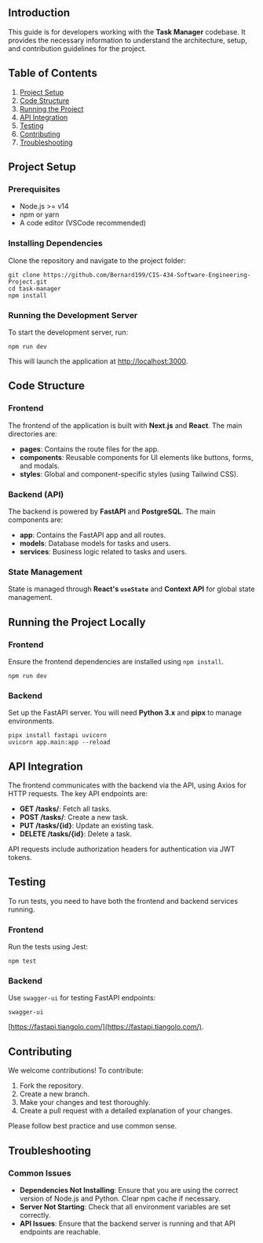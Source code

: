 Introduction
------------

This guide is for developers working with the **Task Manager** codebase. It provides the necessary information to understand the architecture, setup, and contribution guidelines for the project.

Table of Contents
-----------------

1.  [Project Setup](#project-setup)
2.  [Code Structure](#code-structure)
3.  [Running the Project](#running-the-project)
4.  [API Integration](#api-integration)
5.  [Testing](#testing)
6.  [Contributing](#contributing)
7.  [Troubleshooting](#troubleshooting)

Project Setup
-------------

### Prerequisites

*   Node.js >= v14
*   npm or yarn
*   A code editor (VSCode recommended)

### Installing Dependencies

Clone the repository and navigate to the project folder:

    git clone https://github.com/Bernard199/CIS-434-Software-Engineering-Project.git
    cd task-manager
    npm install

### Running the Development Server

To start the development server, run:

    npm run dev

This will launch the application at [http://localhost:3000](http://localhost:3000).

Code Structure
--------------

### Frontend

The frontend of the application is built with **Next.js** and **React**. The main directories are:

*   **pages**: Contains the route files for the app.
*   **components**: Reusable components for UI elements like buttons, forms, and modals.
*   **styles**: Global and component-specific styles (using Tailwind CSS).

### Backend (API)

The backend is powered by **FastAPI** and **PostgreSQL**. The main components are:

*   **app**: Contains the FastAPI app and all routes.
*   **models**: Database models for tasks and users.
*   **services**: Business logic related to tasks and users.

### State Management

State is managed through **React's `useState`** and **Context API** for global state management.

Running the Project Locally
---------------------------

### Frontend

Ensure the frontend dependencies are installed using `npm install`.

    npm run dev

### Backend

Set up the FastAPI server. You will need **Python 3.x** and **pipx** to manage environments.

    pipx install fastapi uvicorn
    uvicorn app.main:app --reload

API Integration
---------------

The frontend communicates with the backend via the API, using Axios for HTTP requests. The key API endpoints are:

*   **GET /tasks/**: Fetch all tasks.
*   **POST /tasks/**: Create a new task.
*   **PUT /tasks/{id}**: Update an existing task.
*   **DELETE /tasks/{id}**: Delete a task.

API requests include authorization headers for authentication via JWT tokens.

Testing
-------

To run tests, you need to have both the frontend and backend services running.

### Frontend

Run the tests using Jest:

    npm test

### Backend

Use `swagger-ui` for testing FastAPI endpoints:

    swagger-ui
[https://fastapi.tiangolo.com/](https://fastapi.tiangolo.com/).     

Contributing
------------

We welcome contributions! To contribute:

1.  Fork the repository.
2.  Create a new branch.
3.  Make your changes and test thoroughly.
4.  Create a pull request with a detailed explanation of your changes.

Please follow best practice and use common sense.

Troubleshooting
---------------

### Common Issues

*   **Dependencies Not Installing**: Ensure that you are using the correct version of Node.js and Python. Clear npm cache if necessary.
*   **Server Not Starting**: Check that all environment variables are set correctly.
*   **API Issues**: Ensure that the backend server is running and that API endpoints are reachable.

